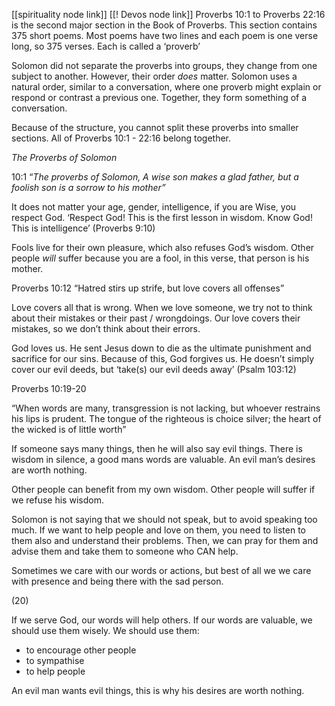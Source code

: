 [[spirituality node link]]
[[! Devos node link]]
Proverbs 10:1 to Proverbs 22:16 is the second major section in the Book of Proverbs. This section contains 375 short poems. Most poems have two lines and each poem is one verse long, so 375 verses. Each is called a ‘proverb’

Solomon did not separate the proverbs into groups, they change from one subject to another. However, their order _does_ matter. Solomon uses a natural order, similar to a conversation, where one proverb might explain or respond or contrast a previous one. Together, they form something of a conversation.

Because of the structure, you cannot split these proverbs into smaller sections. All of Proverbs 10:1 - 22:16 belong together.

_The Proverbs of Solomon_

10:1 “_The proverbs of Solomon, A wise son makes a glad father, but a foolish son is a sorrow to his mother”_

It does not matter your age, gender, intelligence, if you are Wise, you respect God. ‘Respect God! This is the first lesson in wisdom. Know God! This is intelligence’ (Proverbs 9:10)

Fools live for their own pleasure, which also refuses God’s wisdom. Other people _will_ suffer because you are a fool, in this verse, that person is his mother.

Proverbs 10:12 “Hatred stirs up strife, but love covers all offenses”

Love covers all that is wrong. When we love someone, we try not to think about their mistakes or their past / wrongdoings. Our love covers their mistakes, so we don’t think about their errors.

God loves us. He sent Jesus down to die as the ultimate punishment and sacrifice for our sins. Because of this, God forgives us. He doesn’t simply cover our evil deeds, but ‘take(s) our evil deeds away’ (Psalm 103:12)

Proverbs 10:19-20

“When words are many, transgression is not lacking, but whoever restrains his lips is prudent. The tongue of the righteous is choice silver; the heart of the wicked is of little worth”

If someone says many things, then he will also say evil things. There is wisdom in silence, a good mans words are valuable. An evil man’s desires are worth nothing.

Other people can benefit from my own wisdom. Other people will suffer if we refuse his wisdom.

Solomon is not saying that we should not speak, but to avoid speaking too much. If we want to help people and love on them, you need to listen to them also and understand their problems. Then, we can pray for them and advise them and take them to someone who CAN help.

Sometimes we care with our words or actions, but best of all we we care with presence and being there with the sad person.

(20)

If we serve God, our words will help others. If our words are valuable, we should use them wisely. We should use them:

- to encourage other people
- to sympathise
- to help people

An evil man wants evil things, this is why his desires are worth nothing.